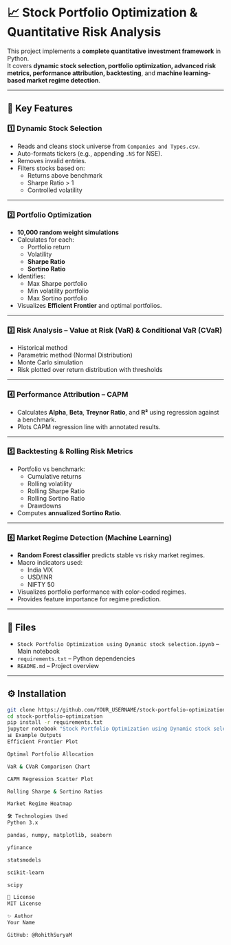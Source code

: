 # 📈 Stock Portfolio Optimization & Quantitative Risk Analysis

This project implements a **complete quantitative investment framework** in Python.  
It covers **dynamic stock selection, portfolio optimization, advanced risk metrics, performance attribution, backtesting**, and **machine learning-based market regime detection**.

---

## 🚀 Key Features

### 1️⃣ Dynamic Stock Selection
- Reads and cleans stock universe from `Companies and Types.csv`.
- Auto-formats tickers (e.g., appending `.NS` for NSE).
- Removes invalid entries.
- Filters stocks based on:
  - Returns above benchmark
  - Sharpe Ratio > 1
  - Controlled volatility

---

### 2️⃣ Portfolio Optimization
- **10,000 random weight simulations**
- Calculates for each:
  - Portfolio return
  - Volatility
  - **Sharpe Ratio**
  - **Sortino Ratio**
- Identifies:
  - Max Sharpe portfolio
  - Min volatility portfolio
  - Max Sortino portfolio
- Visualizes **Efficient Frontier** and optimal portfolios.

---

### 3️⃣ Risk Analysis – Value at Risk (VaR) & Conditional VaR (CVaR)
- Historical method
- Parametric method (Normal Distribution)
- Monte Carlo simulation
- Risk plotted over return distribution with thresholds

---

### 4️⃣ Performance Attribution – CAPM
- Calculates **Alpha**, **Beta**, **Treynor Ratio**, and **R²** using regression against a benchmark.
- Plots CAPM regression line with annotated results.

---

### 5️⃣ Backtesting & Rolling Risk Metrics
- Portfolio vs benchmark:
  - Cumulative returns
  - Rolling volatility
  - Rolling Sharpe Ratio
  - Rolling Sortino Ratio
  - Drawdowns
- Computes **annualized Sortino Ratio**.

---

### 6️⃣ Market Regime Detection (Machine Learning)
- **Random Forest classifier** predicts stable vs risky market regimes.
- Macro indicators used:
  - India VIX
  - USD/INR
  - NIFTY 50
- Visualizes portfolio performance with color-coded regimes.
- Provides feature importance for regime prediction.

---

## 📂 Files
- `Stock Portfolio Optimization using Dynamic stock selection.ipynb` – Main notebook
- `requirements.txt` – Python dependencies
- `README.md` – Project overview

---

## ⚙️ Installation
```bash
git clone https://github.com/YOUR_USERNAME/stock-portfolio-optimization.git
cd stock-portfolio-optimization
pip install -r requirements.txt
jupyter notebook "Stock Portfolio Optimization using Dynamic stock selection.ipynb"
📊 Example Outputs
Efficient Frontier Plot

Optimal Portfolio Allocation

VaR & CVaR Comparison Chart

CAPM Regression Scatter Plot

Rolling Sharpe & Sortino Ratios

Market Regime Heatmap

🛠️ Technologies Used
Python 3.x

pandas, numpy, matplotlib, seaborn

yfinance

statsmodels

scikit-learn

scipy

📜 License
MIT License

✨ Author
Your Name

GitHub: @RohithSuryaM
